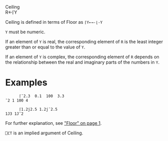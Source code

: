 <div class="heading">
  <div class="name">Ceiling</div>
  <div class="command">R←⌈Y</div>
</div>

Ceiling is defined in terms of Floor as `⌈Y←→-⌊-Y`

`Y` must be numeric.

If an element of `Y` is real, the corresponding element of `R` is the least integer greater than or equal to the value of `Y`.

If an element of `Y` is complex, the corresponding element of `R` depends on the relationship between the real and imaginary parts of the numbers in `Y`.

# Examples
```apl
      ⌈¯2.3  0.1  100  3.3
¯2 1 100 4
 
      ⌈1.2j2.5 1.2j¯2.5
1J3 1J¯2
```

For further explanation, see ["Floor" on page 1](/floor.md#Floor).

`⎕CT` is an implied argument of Ceiling.
